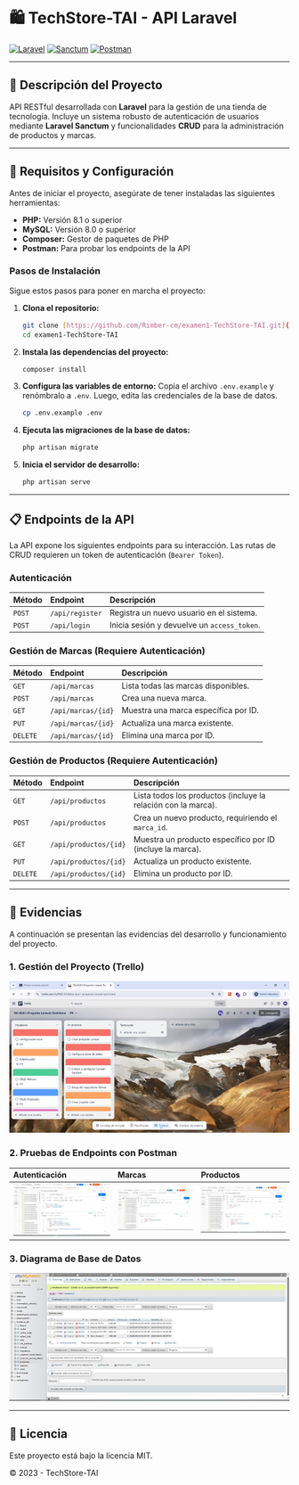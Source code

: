 # 🛍️ TechStore-TAI - API Laravel

[![Laravel](https://img.shields.io/badge/Laravel-10.x-FF2D20?style=for-the-badge&logo=laravel)](https://laravel.com/)
[![Sanctum](https://img.shields.io/badge/Sanctum-3.x-92D8FF?style=for-the-badge)](https://laravel.com/docs/10.x/sanctum)
[![Postman](https://img.shields.io/badge/Postman-Tested-FF6C37?style=for-the-badge&logo=postman)](https://www.postman.com/)

---

## 📝 Descripción del Proyecto

API RESTful desarrollada con **Laravel** para la gestión de una tienda de tecnología. Incluye un sistema robusto de autenticación de usuarios mediante **Laravel Sanctum** y funcionalidades **CRUD** para la administración de productos y marcas.

---

## 🚀 Requisitos y Configuración

Antes de iniciar el proyecto, asegúrate de tener instaladas las siguientes herramientas:

* **PHP:** Versión 8.1 o superior
* **MySQL:** Versión 8.0 o superior
* **Composer:** Gestor de paquetes de PHP
* **Postman:** Para probar los endpoints de la API

### Pasos de Instalación

Sigue estos pasos para poner en marcha el proyecto:

1.  **Clona el repositorio:**
    ```bash
    git clone [https://github.com/Rimber-cm/examen1-TechStore-TAI.git](https://github.com/Rimber-cm/examen1-TechStore-TAI.git)
    cd examen1-TechStore-TAI
    ```

2.  **Instala las dependencias del proyecto:**
    ```bash
    composer install
    ```

3.  **Configura las variables de entorno:**
    Copia el archivo `.env.example` y renómbralo a `.env`. Luego, edita las credenciales de la base de datos.
    ```bash
    cp .env.example .env
    ```

4.  **Ejecuta las migraciones de la base de datos:**
    ```bash
    php artisan migrate
    ```

5.  **Inicia el servidor de desarrollo:**
    ```bash
    php artisan serve
    ```

---

## 📋 Endpoints de la API

La API expone los siguientes endpoints para su interacción. Las rutas de CRUD requieren un token de autenticación (`Bearer Token`).

### Autenticación
| Método | Endpoint | Descripción |
| :--- | :--- | :--- |
| `POST` | `/api/register` | Registra un nuevo usuario en el sistema. |
| `POST` | `/api/login` | Inicia sesión y devuelve un `access_token`. |

### Gestión de Marcas (Requiere Autenticación)
| Método | Endpoint | Descripción |
| :--- | :--- | :--- |
| `GET` | `/api/marcas` | Lista todas las marcas disponibles. |
| `POST`| `/api/marcas` | Crea una nueva marca. |
| `GET`| `/api/marcas/{id}` | Muestra una marca específica por ID. |
| `PUT`| `/api/marcas/{id}` | Actualiza una marca existente. |
| `DELETE`| `/api/marcas/{id}` | Elimina una marca por ID. |

### Gestión de Productos (Requiere Autenticación)
| Método | Endpoint | Descripción |
| :--- | :--- | :--- |
| `GET` | `/api/productos` | Lista todos los productos (incluye la relación con la marca). |
| `POST`| `/api/productos` | Crea un nuevo producto, requiriendo el `marca_id`. |
| `GET`| `/api/productos/{id}` | Muestra un producto específico por ID (incluye la marca). |
| `PUT`| `/api/productos/{id}` | Actualiza un producto existente. |
| `DELETE`| `/api/productos/{id}` | Elimina un producto por ID. |

---

## 📸 Evidencias

A continuación se presentan las evidencias del desarrollo y funcionamiento del proyecto.

### 1. Gestión del Proyecto (Trello)
![Tablero Kanban](/screenshots/trello.jpg)

### 2. Pruebas de Endpoints con Postman
| Autenticación | Marcas | Productos |
| :--- | :--- | :--- |
| ![Auth](/screenshots/registrousuarios.jpg) | ![Brands](/screenshots/creamarca.jpg) | ![Products](/screenshots/crearproducto.jpg) |

### 3. Diagrama de Base de Datos
![Diagrama BD](/screenshots/db.jpg)

---

## 📜 Licencia

Este proyecto está bajo la licencia MIT.

© 2023 - TechStore-TAI